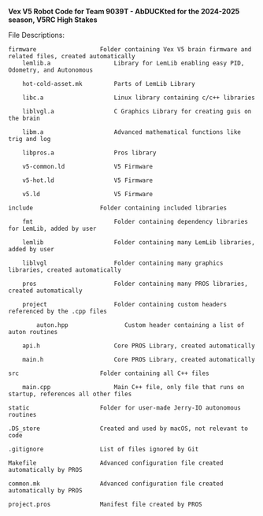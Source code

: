 **Vex V5 Robot Code for Team 9039T - AbDUCKted for the 2024-2025 season, V5RC High Stakes**

File Descriptions:

    firmware                  Folder containing Vex V5 brain firmware and related files, created automatically
        lemlib.a                  Library for LemLib enabling easy PID, Odometry, and Autonomous

        hot-cold-asset.mk         Parts of LemLib Library

        libc.a                    Linux library containing c/c++ libraries
    
        liblvgl.a                 C Graphics Library for creating guis on the brain
    
        libm.a                    Advanced mathematical functions like trig and log
    
        libpros.a                 Pros library
    
        v5-common.ld              V5 Firmware
    
        v5-hot.ld                 V5 Firmware
    
        v5.ld                     V5 Firmware
    
    include                   Folder containing included libraries
    
        fmt                       Folder containing dependency libraries for LemLib, added by user

        lemlib                    Folder containing many LemLib libraries, added by user

        liblvgl                   Folder containing many graphics libraries, created automatically
    
        pros                      Folder containing many PROS libraries, created automatically

        project                   Folder containing custom headers referenced by the .cpp files

            auton.hpp                Custom header containing a list of auton routines
    
        api.h                     Core PROS Library, created automatically
    
        main.h                    Core PROS Library, created automatically
    
    src                       Folder containing all C++ files

        main.cpp                  Main C++ file, only file that runs on startup, references all other files

    static                    Folder for user-made Jerry-IO autonomous routines
    
    .DS_store                 Created and used by macOS, not relevant to code

    .gitignore                List of files ignored by Git

    Makefile                  Advanced configuration file created automatically by PROS

    common.mk                 Advanced configuration file created automatically by PROS

    project.pros              Manifest file created by PROS
